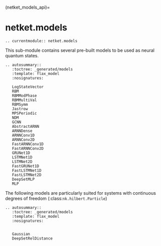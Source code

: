 (netket_models_api)=
# netket.models

```{eval-rst}
.. currentmodule:: netket.models

```

This sub-module contains several pre-built models to be used as
neural quantum states.

```{eval-rst}
.. autosummary::
   :toctree: _generated/models
   :template: flax_model
   :nosignatures:

   LogStateVector
   RBM
   RBMModPhase
   RBMMultiVal
   RBMSymm
   Jastrow
   MPSPeriodic
   NDM
   GCNN
   AbstractARNN
   ARNNDense
   ARNNConv1D
   ARNNConv2D
   FastARNNConv1D
   FastARNNConv2D
   GRUNet1D
   LSTMNet1D
   LSTMNet2D
   FastGRUNet1D
   FastLSTMNet1D
   FastLSTMNet2D
   DeepSetMLP
   MLP

```

The following models are particularly suited for systems with continuous degrees of freedom (:class:`nk.hilbert.Particle`)

```{eval-rst}
.. autosummary::
   :toctree: _generated/models
   :template: flax_model
   :nosignatures:


   Gaussian
   DeepSetRelDistance
```